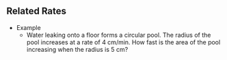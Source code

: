 ## Related Rates

- Example
  -  Water leaking onto a floor forms a circular pool. The radius of the pool increases at a rate of 4 cm/min. How fast is the area of the pool increasing when the radius is 5 cm?

